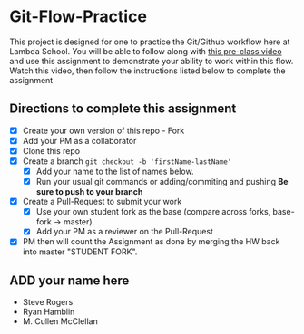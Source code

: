 # Git-Flow-Practice

This project is designed for one to practice the Git/Github workflow here at Lambda School. You will be able to follow along with [this pre-class video](https://youtu.be/4fLr6ah82bE) and use this assignment to demonstrate your ability to work within this flow. Watch this video, then follow the instructions listed below to complete the assignment

## Directions to complete this assignment

- [x] Create your own version of this repo - Fork
- [x] Add your PM as a collaborator
- [x] Clone this repo
- [x] Create a branch `git checkout -b 'firstName-lastName'`
  - [x] Add your name to the list of names below.
  - [x] Run your usual git commands or adding/commiting and pushing **Be sure to push to your branch**
- [x] Create a Pull-Request to submit your work
  - [x] Use your own student fork as the base (compare across forks, base-fork -> master).
  - [x] Add your PM as a reviewer on the Pull-Request
- [x] PM then will count the Assignment as done by merging the HW back into master "STUDENT FORK".

## ADD your name here

- Steve Rogers
- Ryan Hamblin
- M. Cullen McClellan
